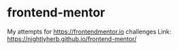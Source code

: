 # frontend-mentor

My attempts for https://frontendmentor.io challenges
Link: https://nightlyherb.github.io/frontend-mentor/
